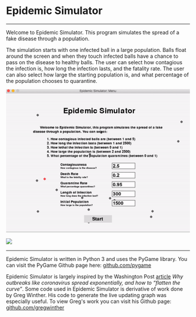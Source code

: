 # Epidemic Simulator

---

Welcome to Epidemic Simulator. This program simulates the spread of a fake disease through a population. 

The simulation starts with one infected ball in a large population. Balls float around the screen
and when they touch infected balls have a chance to pass on the disease to healthy balls. The user
can select how contagious the infection is, how long the infection lasts, and the fatality rate. The user can also select how large the starting population is, and what percentage of the population chooses to quarantine.

![](https://github.com/SJEllard/Disease-Simulation/blob/master/images/menugif.gif)

![](https://github.com/SJEllard/Disease-Simulation/blob/master/images/gif1.gif)

---

Epidemic Simulator is written in Python 3 and uses the PyGame library. You can visit the PyGame Github page here: <a href="https://github.com/pygame" target="_top">github.com/pygame</a>

Epidemic Simulator is largely inspired by the Washington Post <a href="https://www.washingtonpost.com/graphics/2020/world/corona-simulator/" target="_top">article</a> <i>Why outbreaks like coronavirus spread exponentially, and how to “flatten the curve”</i>. Some code used in Epidemic Simulator is derivative of work done by Greg Winther. His code to generate the live updating graph was especially useful. To view Greg's work you can visit his Github page: <a href="https://github.com/gregwinther" target="_top">github.com/gregwinther</a>
 
